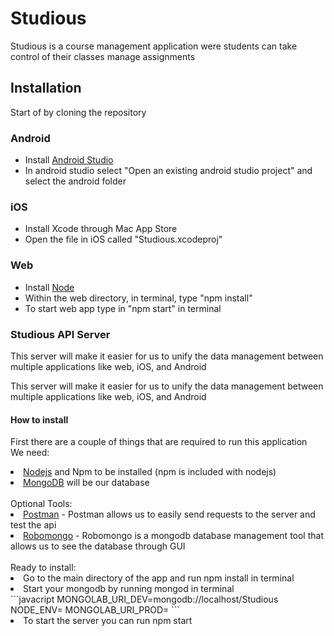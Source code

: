 <h1>Studious</h1>
<p>Studious is a course management application were students can take control of their classes manage assignments</p>
<h2>Installation</h2>
<p>Start of by cloning the repository</p>
<h3>Android</h3>
<ul><li>Install <a href="https://developer.android.com/studio/index.html">Android Studio</a></li>
<li>In android studio select "Open an existing android studio project" and select the android folder</li>
</ul>
<h3>iOS</h3>
<ul><li>Install Xcode through Mac App Store</li>
<li>Open the file in iOS called "Studious.xcodeproj"</li>
</ul>
<h3>Web</h3>
<ul><li>Install <a href="https://nodejs.org/en/">Node</a></li>
<li>Within the web directory, in terminal, type "npm install"</li>
<li>To start web app type in "npm start" in terminal</li></ul>
<h3>Studious API Server</h3>
<p>This server will make it easier for us to unify the data management between
multiple applications like web, iOS, and Android</p>
<p>This server will make it easier for us to unify the data management between
multiple applications like web, iOS, and Android</p>
<h4>How to install</h4>
<p>First there are a couple of things that are required to run this application
<br>We need:
<li><a href="https://nodejs.org/en/">Nodejs</a> and Npm to be installed (npm is included with nodejs)</li>
<li><a href="https://www.mongodb.com/download-center?jmp=nav">MongoDB</a> will be our database</li>
<br>Optional Tools:
<br>
<li><a href="https://www.getpostman.com/">Postman</a> - Postman allows us to easily send requests to the server and test the api</li>
<li><a href="https://robomongo.org/">Robomongo</a> - Robomongo is a mongodb database management tool that allows us to see the database through GUI</li>
<br>Ready to install:
<li>Go to the main directory of the app and run npm install in terminal</li>
<li>Start your mongodb by running mongod in terminal</li>
```javacript
MONGOLAB_URI_DEV=mongodb://localhost/Studious
NODE_ENV=
MONGOLAB_URI_PROD= 
```
<li>To start the server you can run npm start</li>
</p>
